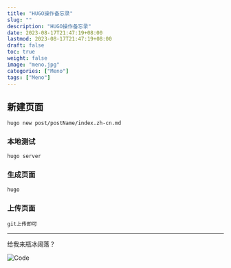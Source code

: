 ```yaml
---
title: "HUGO操作备忘录"
slug: ""
description: "HUGO操作备忘录"
date: 2023-08-17T21:47:19+08:00
lastmod: 2023-08-17T21:47:19+08:00
draft: false
toc: true
weight: false
image: "meno.jpg"
categories: ["Meno"]
tags: ["Meno"]
---
```

## 新建页面

`hugo new post/postName/index.zh-cn.md`

### 本地测试

`hugo server`

### 生成页面

`hugo`

### 上传页面

`git上传即可`

----------
给我来瓶冰阔落？

![Code](alipay.jpg)